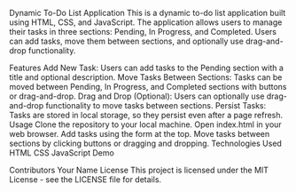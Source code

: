 Dynamic To-Do List Application
This is a dynamic to-do list application built using HTML, CSS, and JavaScript. The application allows users to manage their tasks in three sections: Pending, In Progress, and Completed. Users can add tasks, move them between sections, and optionally use drag-and-drop functionality.

Features
Add New Task: Users can add tasks to the Pending section with a title and optional description.
Move Tasks Between Sections: Tasks can be moved between Pending, In Progress, and Completed sections with buttons or drag-and-drop.
Drag and Drop (Optional): Users can optionally use drag-and-drop functionality to move tasks between sections.
Persist Tasks: Tasks are stored in local storage, so they persist even after a page refresh.
Usage
Clone the repository to your local machine.
Open index.html in your web browser.
Add tasks using the form at the top.
Move tasks between sections by clicking buttons or dragging and dropping.
Technologies Used
HTML
CSS
JavaScript
Demo

Contributors
Your Name
License
This project is licensed under the MIT License - see the LICENSE file for details.
